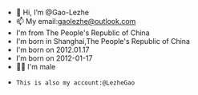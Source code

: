 - 👋 Hi, I’m @Gao-Lezhe
- 📫 My email:gaolezhe@outlook.com
-    I'm from The People's Republic of China
-    I'm born in Shanghai,The People's Republic of China
-    I'm born on 2012.01.17
-    I'm born on 2012-01-17
- 🙋‍♂️ I'm male
-     This is also my account:@LezheGao
